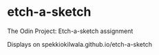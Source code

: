 # etch-a-sketch
The Odin Project: Etch-a-sketch assignment

Displays on spekkiokilwala.github.io/etch-a-sketch